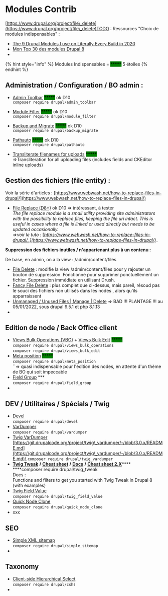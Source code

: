 # Modules Contrib

[https://www.drupal.org/project/file\_delete](https://www.drupal.org/project/file\_delete)TODO : Ressources "Choix de modules indispensables" :

* [The 9 Drupal Modules I use on Literally Every Build in 2020](https://mikemadison.net/blog/2020/7/12/the-9-drupal-modules-i-use-on-literally-every-build-in-2020)
* [Mon Top 30 des modules Drupal 8](https://makina-corpus.com/blog/metier/2019/top-drupal-modules)
*

{% hint style="info" %}
Modules Indispensables = <mark style="background-color:green;">\*\*\*\*\*</mark> 5 étoiles
{% endhint %}

## **Administration / Configuration / BO admin :**

* [Admin Toolbar](https://www.drupal.org/project/admin\_toolbar) <mark style="background-color:green;">\*\*\*\*\*</mark> ok D10\
  `composer require drupal/admin_toolbar`
* [Module Filter](https://www.drupal.org/project/module\_filter) <mark style="background-color:green;">\*\*\*\*\*</mark> ok D10\
  `composer require drupal/module_filter`
* [Backup and Migrate](https://www.drupal.org/project/backup\_migrate) <mark style="background-color:green;">\*\*\*\*\*</mark> ok D10\
  `composer require drupal/backup_migrate`



* [Pathauto](https://www.drupal.org/project/pathauto) <mark style="background-color:green;">\*\*\*\*\*</mark> ok D10\
  `composer require drupal/pathauto`
* [Transliterate filenames for uploads](https://www.drupal.org/project/transliterate\_filenames) <mark style="background-color:green;">\*\*\*\*\*</mark>\
  \=>Transliteration for all uploading files (includes fields and CKEditor inline uploads)







## Gestion des fichiers (file entity) :

Voir la série d'articles : [https://www.webwash.net/how-to-replace-files-in-drupal/](https://www.webwash.net/how-to-replace-files-in-drupal/)

* [File Replace (D8+)](https://www.drupal.org/project/file\_replace) ok D10 => intéressant, à tester\
  _The file replace module is a small utility providing site administrators with the possibility to replace files, keeping the file uri intact. This is useful in cases where a file is linked or used directly but needs to be updated occasionally._\
  _=>voir le tuto :_ [_https://www.webwash.net/how-to-replace-files-in-drupal/_](https://www.webwash.net/how-to-replace-files-in-drupal/)__

**Suppression des fichiers inutiles / n'appartenant plus à un contenu :**

De base, en admin, on a la view : /admin/content/files

* [File Delete](https://www.drupal.org/project/file\_delete) : modifie la view /admin/content/files pour y rajouter un bouton de suppression. Fonctionne pour supprimer ponctuellement un fichier. Suppression immédiate en utilisant Drush.
* &#x20;[Fancy File Delete](https://www.drupal.org/project/fancy\_file\_delete) : plus complet que ci-dessus, mais pareil, résoud pas le souci des fichiers non utilisés dans les nodes , alors qu'ils apparraissent
* [Unmanaged / Unused Files | Manage | Delete](https://www.drupal.org/project/unmanaged\_files) => BAD !!! PLANTAGE !!! au 05/01/2022, sous drupal 9.5.1 et php 8.1.13
*













## Edition de node / Back Office client

* [Views Bulk Operations (VBO)](https://www.drupal.org/project/views\_bulk\_operations) + [Views Bulk Edit](https://www.drupal.org/project/views\_bulk\_edit) <mark style="background-color:green;">\*\*\*\*\*</mark>\
  `composer require drupal/views_bulk_operations`\
  `composer require drupal/views_bulk_edit`
* [Meta position](https://www.drupal.org/project/meta\_position) <mark style="background-color:green;">\*\*\*\*\*</mark>\
  `composer require drupal/meta_position`\
  ``=> quasi indispensable pour l'édition des nodes, en attente d'un thème de BO qui soit impeccable
* [Field Group](https://www.drupal.org/project/field\_group) \*\*\*\
  `composer require drupal/field_group`
*



## DEV / Utilitaires / Spécials / Twig

* [Devel](https://www.drupal.org/project/devel)\
  `composer require drupal/devel`
* [VarDumper](https://www.drupal.org/project/vardumper)\
  `composer require drupal/vardumper`
* [Twig VarDumper](https://www.drupal.org/project/twig\_vardumper)\
  [https://git.drupalcode.org/project/twig\_vardumper/-/blob/3.0.x/README.md](https://git.drupalcode.org/project/twig\_vardumper/-/blob/3.0.x/README.md)\
  `composer require drupal/twig_vardumper`
* [**Twig Tweak**](https://www.drupal.org/project/twig\_tweak) **/** [**Cheat sheet**](https://git.drupalcode.org/project/twig\_tweak/-/blob/3.x/docs/cheat-sheet.md) **/** [**Docs**](https://www.drupal.org/docs/contributed-modules/twig-tweak/twig-tweak-and-views) **/** [**Cheat sheet 2.X**](https://www.drupal.org/docs/contributed-modules/twig-tweak-2x/cheat-sheet)****\
  ****composer require drupal/twig\_tweak\
  Docs :\
  Functions and filters to get you started with Twig Tweak in Drupal 8 (with examples)
* [Twig Field Value](https://www.drupal.org/project/twig\_field\_value)\
  `composer require drupal/twig_field_value`
* [Quick Node Clone](https://www.drupal.org/project/quick\_node\_clone)\
  `composer require drupal/quick_node_clone`
* xxx

## SEO

* [Simple XML sitemap](https://www.drupal.org/project/simple\_sitemap)\
  `composer require drupal/simple_sitemap`
*

## Taxonomy

* [Client-side Hierarchical Select\
  ](https://www.drupal.org/project/cshs)`composer require drupal/cshs`
*
